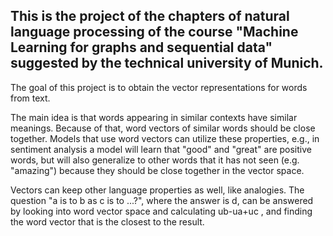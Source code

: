 ## This is the project of the chapters of natural language processing of the course "Machine Learning for graphs and sequential data" suggested by the technical university of Munich. 
The goal of this project is to obtain the vector representations for words from text.

The main idea is that words appearing in similar contexts have similar meanings. Because of that, word vectors of similar words should be close together. Models that use word vectors can utilize these properties, e.g., in sentiment analysis a model will learn that "good" and "great" are positive words, but will also generalize to other words that it has not seen (e.g. "amazing") because they should be close together in the vector space.

Vectors can keep other language properties as well, like analogies. The question "a is to b as c is to ...?", where the answer is d, can be answered by looking into word vector space and calculating ub-ua+uc
, and finding the word vector that is the closest to the result.
